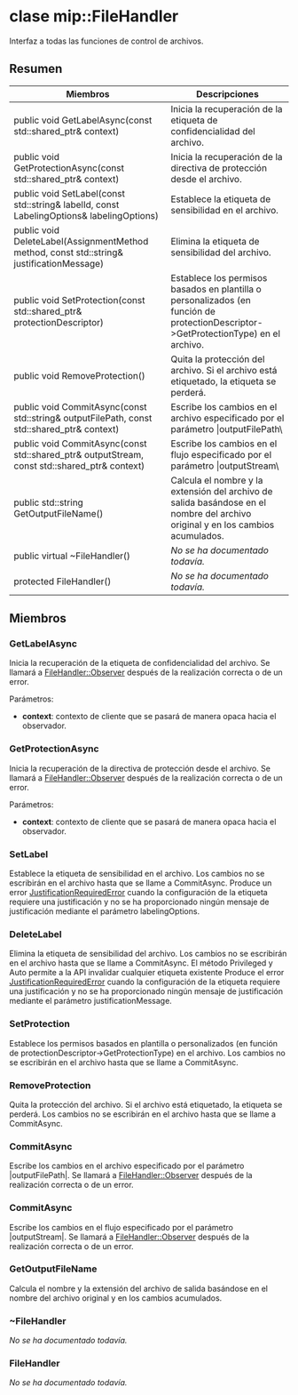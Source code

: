 # <a name="class-mipfilehandler"></a>clase mip::FileHandler 
Interfaz a todas las funciones de control de archivos.
  
## <a name="summary"></a>Resumen
 Miembros                        | Descripciones                                
--------------------------------|---------------------------------------------
public void GetLabelAsync(const std::shared_ptr<void>& context)  |  Inicia la recuperación de la etiqueta de confidencialidad del archivo.
public void GetProtectionAsync(const std::shared_ptr<void>& context)  |  Inicia la recuperación de la directiva de protección desde el archivo.
 public void SetLabel(const std::string& labelId, const LabelingOptions& labelingOptions)  |  Establece la etiqueta de sensibilidad en el archivo.
 public void DeleteLabel(AssignmentMethod method, const std::string& justificationMessage)  |  Elimina la etiqueta de sensibilidad del archivo.
public void SetProtection(const std::shared_ptr<ProtectionDescriptor>& protectionDescriptor)  |  Establece los permisos basados en plantilla o personalizados (en función de protectionDescriptor->GetProtectionType) en el archivo.
 public void RemoveProtection()  |  Quita la protección del archivo. Si el archivo está etiquetado, la etiqueta se perderá.
public void CommitAsync(const std::string& outputFilePath, const std::shared_ptr<void>& context) | Escribe los cambios en el archivo especificado por el parámetro \|outputFilePath\ |  .
public void CommitAsync(const std::shared_ptr<Stream>& outputStream, const std::shared_ptr<void>& context) | Escribe los cambios en el flujo especificado por el parámetro \|outputStream\ |  .
 public std::string GetOutputFileName()  |  Calcula el nombre y la extensión del archivo de salida basándose en el nombre del archivo original y en los cambios acumulados.
 public virtual ~FileHandler()  | _No se ha documentado todavía._
 protected FileHandler()  | _No se ha documentado todavía._
  
## <a name="members"></a>Miembros
  
### <a name="getlabelasync"></a>GetLabelAsync
Inicia la recuperación de la etiqueta de confidencialidad del archivo.
Se llamará a [FileHandler::Observer](class_mip_filehandler_observer.md) después de la realización correcta o de un error.

Parámetros:  
* **context**: contexto de cliente que se pasará de manera opaca hacia el observador.


  
### <a name="getprotectionasync"></a>GetProtectionAsync
Inicia la recuperación de la directiva de protección desde el archivo.
Se llamará a [FileHandler::Observer](class_mip_filehandler_observer.md) después de la realización correcta o de un error.

Parámetros:  
* **context**: contexto de cliente que se pasará de manera opaca hacia el observador.


  
### <a name="setlabel"></a>SetLabel
Establece la etiqueta de sensibilidad en el archivo.
Los cambios no se escribirán en el archivo hasta que se llame a CommitAsync.
Produce un error [JustificationRequiredError](class_mip_justificationrequirederror.md) cuando la configuración de la etiqueta requiere una justificación y no se ha proporcionado ningún mensaje de justificación mediante el parámetro labelingOptions.
  
### <a name="deletelabel"></a>DeleteLabel
Elimina la etiqueta de sensibilidad del archivo.
Los cambios no se escribirán en el archivo hasta que se llame a CommitAsync. El método Privileged y Auto permite a la API invalidar cualquier etiqueta existente Produce el error [JustificationRequiredError](class_mip_justificationrequirederror.md) cuando la configuración de la etiqueta requiere una justificación y no se ha proporcionado ningún mensaje de justificación mediante el parámetro justificationMessage.
  
### <a name="setprotection"></a>SetProtection
Establece los permisos basados en plantilla o personalizados (en función de protectionDescriptor->GetProtectionType) en el archivo.
Los cambios no se escribirán en el archivo hasta que se llame a CommitAsync.
  
### <a name="removeprotection"></a>RemoveProtection
Quita la protección del archivo. Si el archivo está etiquetado, la etiqueta se perderá.
Los cambios no se escribirán en el archivo hasta que se llame a CommitAsync.
  
### <a name="commitasync"></a>CommitAsync
Escribe los cambios en el archivo especificado por el parámetro |outputFilePath|.
Se llamará a [FileHandler::Observer](class_mip_filehandler_observer.md) después de la realización correcta o de un error.
  
### <a name="commitasync"></a>CommitAsync
Escribe los cambios en el flujo especificado por el parámetro |outputStream|.
Se llamará a [FileHandler::Observer](class_mip_filehandler_observer.md) después de la realización correcta o de un error.
  
### <a name="getoutputfilename"></a>GetOutputFileName
Calcula el nombre y la extensión del archivo de salida basándose en el nombre del archivo original y en los cambios acumulados.
  
### <a name="filehandler"></a>~FileHandler
_No se ha documentado todavía._

  
### <a name="filehandler"></a>FileHandler
_No se ha documentado todavía._
